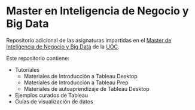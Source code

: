 # Master en Inteligencia de Negocio y Big Data

Repositorio adicional de las asignaturas impartidas en el [Master de Inteligencia de Negocio y Big Data](http://estudios.uoc.edu/es/masters-posgrados-especializaciones/master/informatica-multimedia-telecomunicacion/inteligencia-negocio-big-data/presentacion) de la [UOC](http://www.uoc.edu).

Este repositorio contiene:

- Tutoriales
  - Materiales de Introducción a Tableau Desktop
  - Materiales de Introducción a Tableau Prep
  - Materiales de autoaprendizaje de Tableau Desktop
- Ejemplos curados de Tableau
- Guías de visualización de datos
